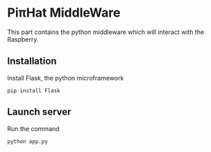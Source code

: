 # PiπHat MiddleWare

This part contains the python middleware which will interact with the Raspberry.

## Installation
Install Flask, the python microframework
```
pip install Flask
```

## Launch server
Run the command
```
python app.py
```